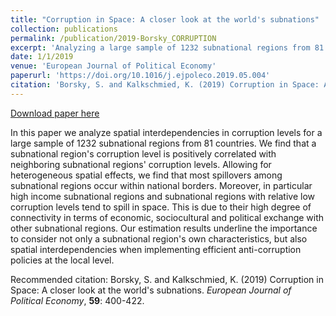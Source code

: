 ```yaml
---
title: "Corruption in Space: A closer look at the world's subnations"
collection: publications
permalink: /publication/2019-Borsky_CORRUPTION
excerpt: 'Analyzing a large sample of 1232 subnational regions from 81 countries, we show heterogenous spatial spillovers in subnational regions corruption levels.'
date: 1/1/2019
venue: 'European Journal of Political Economy'
paperurl: 'https://doi.org/10.1016/j.ejpoleco.2019.05.004'
citation: 'Borsky, S. and Kalkschmied, K. (2019) Corruption in Space: A closer look at the world's subnations. European Journal of Political Economy, 59: 400-422.'
---
```


<a href='https://doi.org/10.1016/j.ejpoleco.2019.05.004'>Download paper here</a>

In this paper we analyze spatial interdependencies in corruption levels for a large sample of 1232 subnational regions from 81 countries. We find that a subnational region's corruption level is positively correlated with neighboring subnational regions' corruption levels. Allowing for heterogeneous spatial effects, we find that most spillovers among subnational regions occur within national borders. Moreover, in particular high income subnational regions and subnational regions with  relative low corruption levels tend to spill in space. This is due to  their high degree of connectivity in terms of economic, sociocultural and political exchange with other subnational regions. Our estimation  results underline the importance to consider not only a subnational region's own characteristics, but also spatial interdependencies when  implementing efficient anti-corruption policies at the local level.

Recommended citation: Borsky, S. and Kalkschmied, K. (2019) Corruption in Space: A closer look at the world's subnations. *European Journal of Political Economy*, **59**: 400-422.
